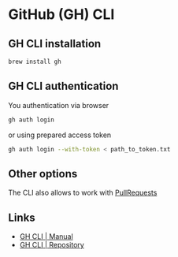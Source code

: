 # GitHub (GH) CLI
## GH CLI installation
```bash
brew install gh
```

## GH CLI authentication
You authentication via browser
```bash
gh auth login
```
or using prepared access token
```bash
gh auth login --with-token < path_to_token.txt
```

## Other options
The CLI also allows to work with [PullRequests](gh-cli-pr.md)

## Links
* [GH CLI | Manual](https://cli.github.com/manual/)
* [GH CLI | Repository](https://github.com/cli/cli)
